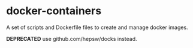 docker-containers
=================

A set of scripts and Dockerfile files to create and manage docker images.

**DEPRECATED** use github.com/hepsw/docks instead.
